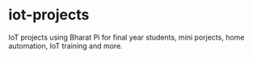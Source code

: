 # iot-projects
IoT projects using Bharat Pi for final year students, mini porjects, home automation, IoT training and more.
